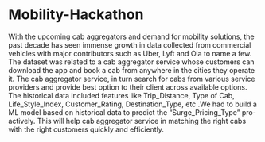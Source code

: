 # Mobility-Hackathon
With the upcoming cab aggregators and demand for mobility solutions, the past decade has seen immense growth in data collected from commercial vehicles with major contributors such as Uber, Lyft and Ola to name a few. 
The dataset was related to a cab aggregator service whose customers can download the app and book a cab from anywhere in the cities they operate it. The cab aggregator service, in turn search for cabs from various service providers and provide best option to their client across available options. 
The historical data included features like Trip_Distance, Type of Cab, Life_Style_Index, Customer_Rating, Destination_Type, etc .We had to build a ML model based on historical data to predict the “Surge_Pricing_Type” pro-actively. This will help cab aggregator service in matching the right cabs with the right customers quickly and efficiently.
